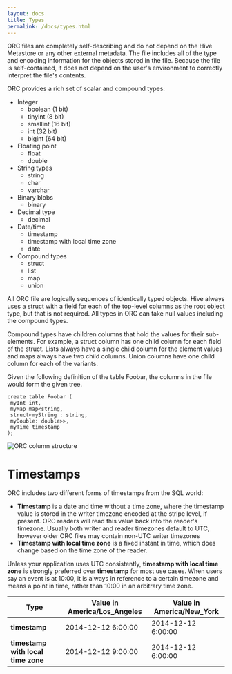 ```yaml
---
layout: docs
title: Types
permalink: /docs/types.html
---
```


ORC files are completely self-describing and do not depend on the Hive
Metastore or any other external metadata. The file includes all of the
type and encoding information for the objects stored in the file. Because the
file is self-contained, it does not depend on the user's environment to
correctly interpret the file's contents.

ORC provides a rich set of scalar and compound types:

* Integer
  * boolean (1 bit)
  * tinyint (8 bit)
  * smallint (16 bit)
  * int (32 bit)
  * bigint (64 bit)
* Floating point
  * float
  * double
* String types
  * string
  * char
  * varchar
* Binary blobs
  * binary
* Decimal type
  * decimal
* Date/time
  * timestamp
  * timestamp with local time zone
  * date
* Compound types
  * struct
  * list
  * map
  * union

All ORC file are logically sequences of identically typed objects. Hive
always uses a struct with a field for each of the top-level columns as
the root object type, but that is not required. All types in ORC can take
null values including the compound types.

Compound types have children columns that hold the values for their
sub-elements. For example, a struct column has one child column for
each field of the struct. Lists always have a single child column for
the element values and maps always have two child columns. Union
columns have one child column for each of the variants.

Given the following definition of the table Foobar, the columns in the
file would form the given tree.

```
create table Foobar (
 myInt int,
 myMap map<string,
 struct<myString : string,
 myDouble: double>>,
 myTime timestamp
);
```

![ORC column structure](/img/TreeWriters.png)

# Timestamps

ORC includes two different forms of timestamps from the SQL world:

* **Timestamp** is a date and time without a time zone, where the timestamp value is stored in the writer timezone
encoded at the stripe level, if present. ORC readers will read this value back into the reader's timezone. Usually
both writer and reader timezones default to UTC, however older ORC files may contain non-UTC writer timezones
* **Timestamp with local time zone** is a fixed instant in time, which does change based on the time zone of the reader.

Unless your application uses UTC consistently, **timestamp with
local time zone** is strongly preferred over **timestamp** for most
use cases. When users say an event is at 10:00, it is always in
reference to a certain timezone and means a point in time, rather than
10:00 in an arbitrary time zone.

| Type                               | Value in America/Los_Angeles | Value in America/New_York |
| ---------------------------------- | ---------------------------- | ------------------------- |
| **timestamp**                      | 2014-12-12 6:00:00           | 2014-12-12 6:00:00        |
| **timestamp with local time zone** | 2014-12-12 9:00:00           | 2014-12-12 6:00:00        |
